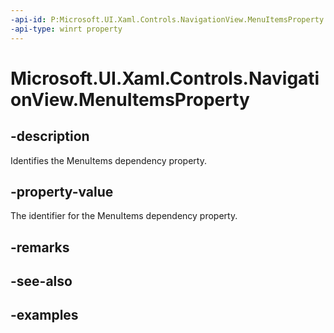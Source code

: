 ```yaml
---
-api-id: P:Microsoft.UI.Xaml.Controls.NavigationView.MenuItemsProperty
-api-type: winrt property
---
```


<!-- Property syntax.
public DependencyProperty MenuItemsProperty { get; }
-->

# Microsoft.UI.Xaml.Controls.NavigationView.MenuItemsProperty

## -description

Identifies the MenuItems dependency property.

## -property-value

The identifier for the MenuItems dependency property.

## -remarks

## -see-also

## -examples

